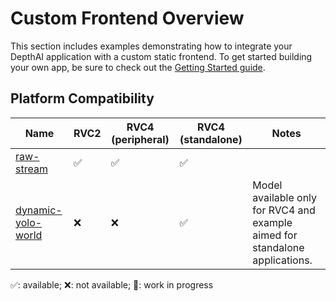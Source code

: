 # Custom Frontend Overview

This section includes examples demonstrating how to integrate your DepthAI application with a custom static frontend. To get started building your own app, be sure to check out the [Getting Started guide](GETTING_STARTED.md).

## Platform Compatibility

| Name                                      | RVC2 | RVC4 (peripheral) | RVC4 (standalone) | Notes                                                                        |
| ----------------------------------------- | ---- | ----------------- | ----------------- | ---------------------------------------------------------------------------- |
| [raw-stream](raw_stream/)                 | ✅   | ✅                | ✅                |                                                                              |
| [dynamic-yolo-world](dynamic-yolo-world/) | ❌   | ❌                | ✅                | Model available only for RVC4 and example aimed for standalone applications. |

✅: available; ❌: not available; 🚧: work in progress

